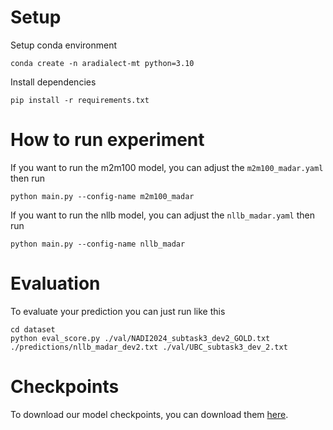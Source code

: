 # Setup
Setup conda environment
```
conda create -n aradialect-mt python=3.10
```
Install dependencies
```
pip install -r requirements.txt
```

# How to run experiment
If you want to run the m2m100 model, you can adjust the `m2m100_madar.yaml` then run
```
python main.py --config-name m2m100_madar
```
If you want to run the nllb model, you can adjust the `nllb_madar.yaml` then run
```
python main.py --config-name nllb_madar
```

# Evaluation 
To evaluate your prediction you can just run like this
```
cd dataset
python eval_score.py ./val/NADI2024_subtask3_dev2_GOLD.txt ./predictions/nllb_madar_dev2.txt ./val/UBC_subtask3_dev_2.txt
```

# Checkpoints
To download our model checkpoints, you can download them [here](https://mbzuaiac-my.sharepoint.com/:f:/g/personal/mahardika_ihsani_mbzuai_ac_ae/EjqbeoMa5gRFlo8fI0tr_NMBstp4LKMYBtHF2jInfWgY4A?e=79RVeb).
